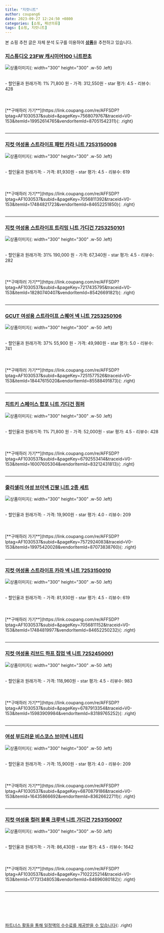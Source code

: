 ```yaml
---
title: "지컷니트"
author: coupang6
date: 2023-09-27 12:24:50 +0800
categories: [쇼핑, 패션의류]
tags: [쇼핑, 지컷니트]
---
```


본 쇼핑 추천 글은 자체 분석 도구를 이용하여 [**상품**](https://link.coupang.com/a/bao1ui)을 추천하고 있습니다.

### [지스튜디오 23FW 캐시미어100 니트판초](https://link.coupang.com/re/AFFSDP?lptag=AF1030537&subid=&pageKey=7568079767&traceid=V0-153&itemId=19952614765&vendorItemId=87051542311)

![상품이미지](https://thumbnail7.coupangcdn.com/thumbnails/remote/230x230ex/image/vendor_inventory/1228/38874c9996baf84aede866fb644940a033ca141f031a5a41168550e6408a.jpg){: width="300" height="300" .w-50 .left}


<br>
- 할인율과 원래가격: 1%  71,800   원
- 가격: 312,550원
- star 평가: 4.5
- 리뷰수: 428
<br>
<br>
<br>
<br>
[**구매하러 가기**](https://link.coupang.com/re/AFFSDP?lptag=AF1030537&subid=&pageKey=7568079767&traceid=V0-153&itemId=19952614765&vendorItemId=87051542311){: .right}
<br>
<br>

---

### [지컷 여성용 스트라이프 패턴 카라 니트 7253150008](https://link.coupang.com/re/AFFSDP?lptag=AF1030537&subid=&pageKey=7056811392&traceid=V0-153&itemId=17484821723&vendorItemId=84652251850)

![상품이미지](https://thumbnail9.coupangcdn.com/thumbnails/remote/230x230ex/image/retail/images/2023/01/11/9/1/5e5fd2ad-8651-479a-8b0f-40ada6d065d9.jpg){: width="300" height="300" .w-50 .left}


<br>
- 할인율과 원래가격: 
- 가격: 81,930원
- star 평가: 4.5
- 리뷰수: 619
<br>
<br>
<br>
<br>
[**구매하러 가기**](https://link.coupang.com/re/AFFSDP?lptag=AF1030537&subid=&pageKey=7056811392&traceid=V0-153&itemId=17484821723&vendorItemId=84652251850){: .right}
<br>
<br>

---

### [지컷 여성용 스트라이프 트리밍 니트 가디건 7253250101](https://link.coupang.com/re/AFFSDP?lptag=AF1030537&subid=&pageKey=7217435795&traceid=V0-153&itemId=18280740407&vendorItemId=85426691821)

![상품이미지](https://thumbnail7.coupangcdn.com/thumbnails/remote/230x230ex/image/retail/images/2023/03/23/17/6/579b90eb-cfcf-40ba-b33e-f9b2bcdc189b.jpg){: width="300" height="300" .w-50 .left}


<br>
- 할인율과 원래가격: 31%  190,000   원
- 가격: 67,340원
- star 평가: 4.5
- 리뷰수: 282
<br>
<br>
<br>
<br>
[**구매하러 가기**](https://link.coupang.com/re/AFFSDP?lptag=AF1030537&subid=&pageKey=7217435795&traceid=V0-153&itemId=18280740407&vendorItemId=85426691821){: .right}
<br>
<br>

---

### [GCUT 여성용 스트라이프 스퀘어 넥 니트 7253250106](https://link.coupang.com/re/AFFSDP?lptag=AF1030537&subid=&pageKey=7251577526&traceid=V0-153&itemId=18447615020&vendorItemId=85588491873)

![상품이미지](https://thumbnail8.coupangcdn.com/thumbnails/remote/230x230ex/image/retail/images/2023/04/07/14/3/f5b48344-1c95-4b37-9cea-2570d5d129f2.jpg){: width="300" height="300" .w-50 .left}


<br>
- 할인율과 원래가격: 37%  55,900   원
- 가격: 49,980원
- star 평가: 5.0
- 리뷰수: 741
<br>
<br>
<br>
<br>
[**구매하러 가기**](https://link.coupang.com/re/AFFSDP?lptag=AF1030537&subid=&pageKey=7251577526&traceid=V0-153&itemId=18447615020&vendorItemId=85588491873){: .right}
<br>
<br>

---

### [치트키 스페이스 합포 니트 가디건 점퍼](https://link.coupang.com/re/AFFSDP?lptag=AF1030537&subid=&pageKey=6792553414&traceid=V0-153&itemId=16007605304&vendorItemId=83212431813)

![상품이미지](https://thumbnail10.coupangcdn.com/thumbnails/remote/230x230ex/image/vendor_inventory/0916/7045703b046d7c64ed99acc8c083b5ab9b51be0832fd2ad08dbe82a80221.jpg){: width="300" height="300" .w-50 .left}


<br>
- 할인율과 원래가격: 1%  71,800   원
- 가격: 52,000원
- star 평가: 4.5
- 리뷰수: 428
<br>
<br>
<br>
<br>
[**구매하러 가기**](https://link.coupang.com/re/AFFSDP?lptag=AF1030537&subid=&pageKey=6792553414&traceid=V0-153&itemId=16007605304&vendorItemId=83212431813){: .right}
<br>
<br>

---

### [줄리샐리 여성 브이넥 긴팔 니트 2종 세트](https://link.coupang.com/re/AFFSDP?lptag=AF1030537&subid=&pageKey=7572924083&traceid=V0-153&itemId=19975420028&vendorItemId=87073838760)

![상품이미지](https://thumbnail7.coupangcdn.com/thumbnails/remote/230x230ex/image/vendor_inventory/a759/05f13a3143258d5a65b909aea1aa35bcab01e49c56e156843517c86bed05.jpg){: width="300" height="300" .w-50 .left}


<br>
- 할인율과 원래가격: 
- 가격: 19,900원
- star 평가: 4.0
- 리뷰수: 209
<br>
<br>
<br>
<br>
[**구매하러 가기**](https://link.coupang.com/re/AFFSDP?lptag=AF1030537&subid=&pageKey=7572924083&traceid=V0-153&itemId=19975420028&vendorItemId=87073838760){: .right}
<br>
<br>

---

### [지컷 여성용 스트라이프 카라 넥 니트 7253150010](https://link.coupang.com/re/AFFSDP?lptag=AF1030537&subid=&pageKey=7056811152&traceid=V0-153&itemId=17484819977&vendorItemId=84652250232)

![상품이미지](https://thumbnail9.coupangcdn.com/thumbnails/remote/230x230ex/image/retail/images/2023/01/11/9/6/5338e5b9-d615-4ad7-82ab-bc4cb64f2842.jpg){: width="300" height="300" .w-50 .left}


<br>
- 할인율과 원래가격: 
- 가격: 81,930원
- star 평가: 4.5
- 리뷰수: 619
<br>
<br>
<br>
<br>
[**구매하러 가기**](https://link.coupang.com/re/AFFSDP?lptag=AF1030537&subid=&pageKey=7056811152&traceid=V0-153&itemId=17484819977&vendorItemId=84652250232){: .right}
<br>
<br>

---

### [지컷 여성용 리브드 하프 집업 넥 니트 7252450001](https://link.coupang.com/re/AFFSDP?lptag=AF1030537&subid=&pageKey=6787913354&traceid=V0-153&itemId=15983909984&vendorItemId=83189765252)

![상품이미지](https://thumbnail9.coupangcdn.com/thumbnails/remote/230x230ex/image/retail/images/2022/09/20/18/4/f1bb6486-1a28-4014-ac92-c9cb717a3e89.jpg){: width="300" height="300" .w-50 .left}


<br>
- 할인율과 원래가격: 
- 가격: 118,960원
- star 평가: 4.5
- 리뷰수: 983
<br>
<br>
<br>
<br>
[**구매하러 가기**](https://link.coupang.com/re/AFFSDP?lptag=AF1030537&subid=&pageKey=6787913354&traceid=V0-153&itemId=15983909984&vendorItemId=83189765252){: .right}
<br>
<br>

---

### [여성 부드러운 비스코스 브이넥 니트티](https://link.coupang.com/re/AFFSDP?lptag=AF1030537&subid=&pageKey=6870879186&traceid=V0-153&itemId=16435866692&vendorItemId=83626622711)

![상품이미지](https://thumbnail10.coupangcdn.com/thumbnails/remote/230x230ex/image/vendor_inventory/3822/698ffd9cb86aa09b5735a93ae697c571636fa02c68c799206e72920dea95.jpg){: width="300" height="300" .w-50 .left}


<br>
- 할인율과 원래가격: 
- 가격: 15,900원
- star 평가: 4.0
- 리뷰수: 209
<br>
<br>
<br>
<br>
[**구매하러 가기**](https://link.coupang.com/re/AFFSDP?lptag=AF1030537&subid=&pageKey=6870879186&traceid=V0-153&itemId=16435866692&vendorItemId=83626622711){: .right}
<br>
<br>

---

### [지컷 여성용 컬러 블록 크루넥 니트 가디건 7253150007](https://link.coupang.com/re/AFFSDP?lptag=AF1030537&subid=&pageKey=7102225214&traceid=V0-153&itemId=17731348053&vendorItemId=84896080182)

![상품이미지](https://thumbnail9.coupangcdn.com/thumbnails/remote/230x230ex/image/retail/images/2023/01/31/15/5/b0f77b8b-0e3a-4c4f-b8b3-566a4a4a7ce8.jpg){: width="300" height="300" .w-50 .left}


<br>
- 할인율과 원래가격: 
- 가격: 86,430원
- star 평가: 4.5
- 리뷰수: 1642
<br>
<br>
<br>
<br>
[**구매하러 가기**](https://link.coupang.com/re/AFFSDP?lptag=AF1030537&subid=&pageKey=7102225214&traceid=V0-153&itemId=17731348053&vendorItemId=84896080182){: .right}
<br>
<br>

---
<br><br><br><br><br> [파트너스 활동을 통해 일정액의 수수료를 제공받을 수 있습니다](https://link.coupang.com/a/bao1ui){: .right}